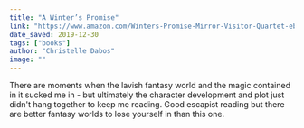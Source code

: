 ```yaml
---
title: "A Winter’s Promise"
link: "https://www.amazon.com/Winters-Promise-Mirror-Visitor-Quartet-ebook/dp/B07B8WK17G"
date_saved: 2019-12-30
tags: ["books"]
author: "Christelle Dabos"
image: ""
---
```


There are moments when the lavish fantasy world and the magic contained in it sucked me in - but ultimately the character development and plot just didn't hang together to keep me reading. Good escapist reading but there are better fantasy worlds to lose yourself in than this one.
